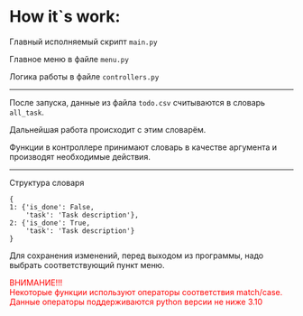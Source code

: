 # How it`s work:

Главный исполняемый скрипт `main.py`

Главное меню в файле `menu.py`

Логика работы в файле `controllers.py`

---

После запуска, данные из файла `todo.csv` считываются в словарь `all_task`.

Дальнейшая работа происходит с этим словарём.

Функции в контроллере принимают словарь в качестве аргумента и производят необходимые действия.

---

Структура словаря

```
{
1: {'is_done': False,
    'task': 'Task description'},
2: {'is_done': True,
    'task': 'Task description'}
}
```

Для сохранения изменений, перед выходом из программы, надо выбрать соответствующий пункт меню.


<p style="color:red">
ВНИМАНИЕ!!!
<br>
Некоторые функции используют операторы соответствия match/case.
<br>
Данные операторы поддерживаются python версии не ниже 3.10
</p>